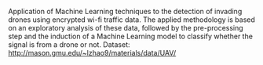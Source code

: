 Application of Machine Learning techniques to the detection of invading drones using encrypted wi-fi traffic data. The applied methodology is based on an exploratory analysis of these data, followed by the pre-processing step and the induction of a Machine Learning model to classify whether the signal is from a drone or not. Dataset: http://mason.gmu.edu/~lzhao9/materials/data/UAV/
